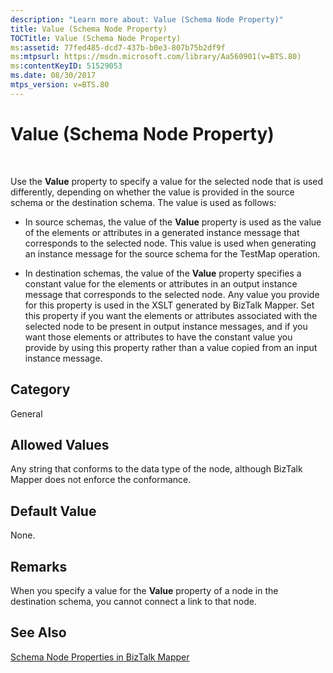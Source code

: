 ```yaml
---
description: "Learn more about: Value (Schema Node Property)"
title: Value (Schema Node Property)
TOCTitle: Value (Schema Node Property)
ms:assetid: 77fed485-dcd7-437b-b0e3-807b75b2df9f
ms:mtpsurl: https://msdn.microsoft.com/library/Aa560901(v=BTS.80)
ms:contentKeyID: 51529053
ms.date: 08/30/2017
mtps_version: v=BTS.80
---
```


# Value (Schema Node Property)

 

Use the **Value** property to specify a value for the selected node that is used differently, depending on whether the value is provided in the source schema or the destination schema. The value is used as follows:

  - In source schemas, the value of the **Value** property is used as the value of the elements or attributes in a generated instance message that corresponds to the selected node. This value is used when generating an instance message for the source schema for the TestMap operation.

  - In destination schemas, the value of the **Value** property specifies a constant value for the elements or attributes in an output instance message that corresponds to the selected node. Any value you provide for this property is used in the XSLT generated by BizTalk Mapper. Set this property if you want the elements or attributes associated with the selected node to be present in output instance messages, and if you want those elements or attributes to have the constant value you provide by using this property rather than a value copied from an input instance message.

## Category

General

## Allowed Values

Any string that conforms to the data type of the node, although BizTalk Mapper does not enforce the conformance.

## Default Value

None.

## Remarks

When you specify a value for the **Value** property of a node in the destination schema, you cannot connect a link to that node.

## See Also

[Schema Node Properties in BizTalk Mapper](schema-node-properties-in-biztalk-mapper.md)

